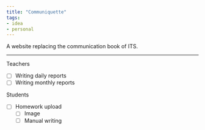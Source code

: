 ```yaml
---
title: "Communiquette"
tags:
- idea
- personal
---
```


A website replacing the communication book of ITS. 

---

Teachers
  - [ ] Writing daily reports
  - [ ] Writing monthly reports

Students
  - [ ] Homework upload
    - [ ] Image
    - [ ] Manual writing